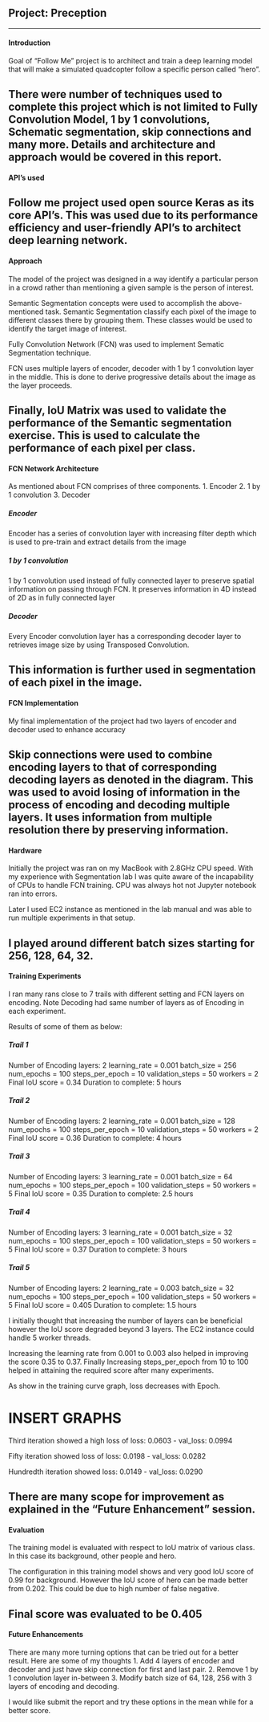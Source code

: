 ## Project: Preception
---
[//]: # (Image References)

[ConfusionMatix1]: ./images/ConfusionMatix1.JPG
[ObjectRecognision1]: ./images/ObjectRecognision1.JPG

[ConfusionMatix2]: ./images/ConfusionMatix2.JPG
[ObjectRecognision2]: ./images/ObjectRecognision2.JPG

[ConfusionMatix3]: ./images/ConfusionMatix3.JPG
[ObjectRecognision3]: ./images/ObjectRecognision3.JPG

#### Introduction
Goal of “Follow Me” project is to architect and train a deep learning model that will make a simulated quadcopter follow a specific person called “hero”.

There were number of techniques used to complete this project which is not limited to Fully Convolution Model, 1 by 1 convolutions, Schematic segmentation, skip connections and many more. Details and architecture and approach would be covered in this report. 
---

#### API’s used
Follow me project used open source Keras as its core API’s. This was used due to its performance efficiency and user-friendly API’s to architect deep learning network.
---

#### Approach
The model of the project was designed in a way identify a particular person in a crowd rather than mentioning a given sample is the person of interest.

Semantic Segmentation concepts were used to accomplish the above-mentioned task. Semantic Segmentation classify each pixel of the image to different classes there by grouping them. These classes would be used to identify the target image of interest.

Fully Convolution Network (FCN) was used to implement Sematic Segmentation technique. 

FCN uses multiple layers of encoder, decoder with 1 by 1 convolution layer in the middle.  This is done to derive progressive details about the image as the layer proceeds.

Finally, IoU Matrix was used to validate the performance of the Semantic segmentation exercise. This is used to calculate the performance of each pixel per class.
---

#### FCN Network Architecture
As mentioned about FCN comprises of three components.
	1. Encoder
	2. 1 by 1 convolution
	3. Decoder

##### Encoder
Encoder has a series of convolution layer with increasing filter depth which is used to pre-train and extract details from the image

##### 1 by 1 convolution
1 by 1 convolution used instead of fully connected layer to preserve spatial information on passing through FCN. It preserves information in 4D instead of 2D as in fully connected layer

##### Decoder
Every Encoder convolution layer has a corresponding decoder layer to retrieves image size by using Transposed Convolution. 

This information is further used in segmentation of each pixel in the image.
---

#### FCN Implementation
My final implementation of the project had two layers of encoder and decoder used to enhance accuracy

Skip connections were used to combine encoding layers to that of corresponding decoding layers as denoted in the diagram. This was used to avoid losing of information in the process of encoding and decoding multiple layers. It uses information from multiple resolution there by preserving information.
---

#### Hardware
Initially the project was ran on my MacBook with 2.8GHz CPU speed. With my experience with Segmentation lab I was quite aware of the incapability of CPUs to handle FCN training. CPU was always hot not Jupyter notebook ran into errors.

Later I used EC2 instance as mentioned in the lab manual and was able to run multiple experiments in that setup.

I played around different batch sizes starting for 256, 128, 64, 32. 
---

#### Training Experiments
I ran many rans close to 7 trails with different setting and FCN layers on encoding. Note Decoding had same number of layers as of Encoding in each experiment.

Results of some of them as below:

##### Trail 1
Number of Encoding layers: 2
learning_rate = 0.001
batch_size = 256
num_epochs = 100
steps_per_epoch = 10
validation_steps = 50
workers = 2
Final IoU score = 0.34
Duration to complete: 5 hours

##### Trail 2
Number of Encoding layers: 2
learning_rate = 0.001
batch_size = 128
num_epochs = 100
steps_per_epoch = 10
validation_steps = 50
workers = 2
Final IoU score = 0.36
Duration to complete: 4 hours

##### Trail 3
Number of Encoding layers: 3
learning_rate = 0.001
batch_size = 	64
num_epochs = 100
steps_per_epoch = 100
validation_steps = 50
workers = 5
Final IoU score = 0.35
Duration to complete: 2.5 hours

##### Trail 4
Number of Encoding layers: 3
learning_rate = 0.001
batch_size = 	32
num_epochs = 100
steps_per_epoch = 100
validation_steps = 50
workers = 5
Final IoU score = 0.37
Duration to complete: 3 hours

##### Trail 5
Number of Encoding layers: 2
learning_rate = 0.003
batch_size = 	32
num_epochs = 100
steps_per_epoch = 100
validation_steps = 50
workers = 5
Final IoU score = 0.405
Duration to complete: 1.5 hours


I initially thought that increasing the number of layers can be beneficial however the IoU score degraded beyond 3 layers. The EC2 instance could handle 5 worker threads.

Increasing the learning rate from 0.001 to 0.003 also helped in improving the score 0.35 to 0.37.
Finally Increasing steps_per_epoch from 10 to 100 helped in attaining the required score after many experiments.


As show in the training curve graph, loss decreases with Epoch. 
# INSERT GRAPHS
Third iteration showed a high loss of loss: 0.0603 - val_loss: 0.0994

Fifty iteration showed loss of loss: 0.0198 - val_loss: 0.0282

Hundredth iteration showed loss: 0.0149 - val_loss: 0.0290


There are many scope for improvement as explained in the “Future Enhancement” session.
---

#### Evaluation
The training model is evaluated with respect to IoU matrix of various class. In this case its background, other people and hero.

The configuration in this training model shows and very good IoU score of 0.99 for background. However the IoU score of hero can be made better from 0.202. This could be due to high number of false negative.

Final score was evaluated to be 0.405
---

#### Future Enhancements
There are many more turning options that can be tried out for a better result. Here are some of my thoughts
	1. Add 4 layers of encoder and decoder and just have skip connection for first and last pair.
	2. Remove 1 by 1 convolution layer in-between
	3. Modify batch size of 64, 128, 256 with 3 layers of encoding and decoding.

I would like submit the report and try these options in the mean while for a better score.
